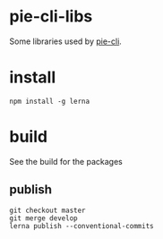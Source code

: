 # pie-cli-libs

Some libraries used by [pie-cli][cli].

# install

```shell
npm install -g lerna
```

# build

See the build for the packages


## publish 

```
git checkout master
git merge develop
lerna publish --conventional-commits
```




[cli]: github.com/PieLabs/pie-cli